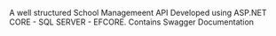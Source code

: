 A well structured School Managemeent API
Developed using ASP.NET CORE - SQL SERVER - EFCORE.
Contains Swagger Documentation
